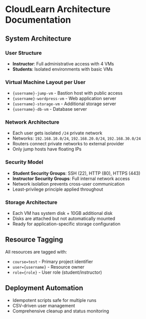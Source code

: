 # CloudLearn Architecture Documentation

## System Architecture

### User Structure
- **Instructor**: Full administrative access with 4 VMs
- **Students**: Isolated environments with basic VMs

### Virtual Machine Layout per User
- `{username}-jump-vm` - Bastion host with public access
- `{username}-wordpress-vm` - Web application server
- `{username}-storage-vm` - Additional storage server  
- `{username}-db-vm` - Database server

### Network Architecture
- Each user gets isolated `/24` private network
- Networks: `192.168.10.0/24`, `192.168.20.0/24`, `192.168.30.0/24`
- Routers connect private networks to external provider
- Only jump hosts have floating IPs

### Security Model
- **Student Security Groups**: SSH (22), HTTP (80), HTTPS (443)
- **Instructor Security Groups**: Full internal network access
- Network isolation prevents cross-user communication
- Least-privilege principle applied throughout

### Storage Architecture
- Each VM has system disk + 10GB additional disk
- Disks are attached but not automatically mounted
- Ready for application-specific storage configuration

## Resource Tagging
All resources are tagged with:
- `course=test` - Primary project identifier
- `user={username}` - Resource owner
- `role={role}` - User role (student/instructor)

## Deployment Automation
- Idempotent scripts safe for multiple runs
- CSV-driven user management
- Comprehensive cleanup and status monitoring
